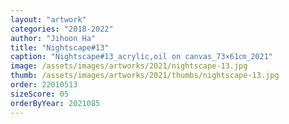```yaml
---
layout: "artwork"
categories: "2018-2022"
author: "Jihoon Ha"
title: "Nightscape#13"
caption: "Nightscape#13_acrylic,oil on canvas_73×61㎝_2021"
image: /assets/images/artworks/2021/nightscape-13.jpg
thumb: /assets/images/artworks/2021/thumbs/nightscape-13.jpg
order: 22010513
sizeScore: 05
orderByYear: 2021085
---
```

